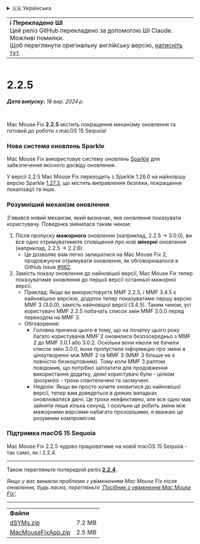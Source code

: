 <details>
<summary>🇺🇦 Українська</summary>

[🇬🇧 English (GitHub)](https://github.com/noah-nuebling/mac-mouse-fix/releases/tag/2.2.5)\
[🇦🇩 Català](https://redirect.macmousefix.com/?target=mmf-release&tag=2.2.5&locale=ca)\
[🇩🇪 Deutsch](https://redirect.macmousefix.com/?target=mmf-release&tag=2.2.5&locale=de)\
[🇪🇸 Español](https://redirect.macmousefix.com/?target=mmf-release&tag=2.2.5&locale=es)\
[🇫🇷 Français](https://redirect.macmousefix.com/?target=mmf-release&tag=2.2.5&locale=fr)\
[🇮🇩 Indonesia](https://redirect.macmousefix.com/?target=mmf-release&tag=2.2.5&locale=id)\
[🇮🇹 Italiano](https://redirect.macmousefix.com/?target=mmf-release&tag=2.2.5&locale=it)\
[🇭🇺 Magyar](https://redirect.macmousefix.com/?target=mmf-release&tag=2.2.5&locale=hu)\
[🇳🇱 Nederlands](https://redirect.macmousefix.com/?target=mmf-release&tag=2.2.5&locale=nl)\
[🇵🇱 Polski](https://redirect.macmousefix.com/?target=mmf-release&tag=2.2.5&locale=pl)\
[🇧🇷 Português (Brasil)](https://redirect.macmousefix.com/?target=mmf-release&tag=2.2.5&locale=pt-BR)\
[🇵🇹 Português (Portugal)](https://redirect.macmousefix.com/?target=mmf-release&tag=2.2.5&locale=pt-PT)\
[🇷🇴 Română](https://redirect.macmousefix.com/?target=mmf-release&tag=2.2.5&locale=ro)\
[🇸🇪 Svenska](https://redirect.macmousefix.com/?target=mmf-release&tag=2.2.5&locale=sv)\
[🇻🇳 Tiếng Việt](https://redirect.macmousefix.com/?target=mmf-release&tag=2.2.5&locale=vi)\
[🇹🇷 Türkçe](https://redirect.macmousefix.com/?target=mmf-release&tag=2.2.5&locale=tr)\
[🇨🇿 Čeština](https://redirect.macmousefix.com/?target=mmf-release&tag=2.2.5&locale=cs)\
[🇬🇷 Ελληνικά](https://redirect.macmousefix.com/?target=mmf-release&tag=2.2.5&locale=el)\
[🇷🇺 Русский](https://redirect.macmousefix.com/?target=mmf-release&tag=2.2.5&locale=ru)\
**🇺🇦 Українська**\
[🇮🇱 עברית](https://redirect.macmousefix.com/?target=mmf-release&tag=2.2.5&locale=he)\
[🇸🇦 العربية](https://redirect.macmousefix.com/?target=mmf-release&tag=2.2.5&locale=ar)\
[🇮🇳 हिन्दी](https://redirect.macmousefix.com/?target=mmf-release&tag=2.2.5&locale=hi)\
[🇹🇭 ไทย](https://redirect.macmousefix.com/?target=mmf-release&tag=2.2.5&locale=th)\
[🇨🇳 中文 (简体)](https://redirect.macmousefix.com/?target=mmf-release&tag=2.2.5&locale=zh-Hans)\
[🇨🇳 中文 (繁體)](https://redirect.macmousefix.com/?target=mmf-release&tag=2.2.5&locale=zh-Hant)\
[🇭🇰 中文（香港)](https://redirect.macmousefix.com/?target=mmf-release&tag=2.2.5&locale=zh-HK)\
[🇯🇵 日本語](https://redirect.macmousefix.com/?target=mmf-release&tag=2.2.5&locale=ja)\
[🇰🇷 한국어](https://redirect.macmousefix.com/?target=mmf-release&tag=2.2.5&locale=ko)\
[Help translate Mac Mouse Fix to different languages!](https://github.com/noah-nuebling/mac-mouse-fix/discussions/731)
</details>
<table align=><td>
<b>ℹ️ Перекладено ШІ</b><br>
Цей реліз GitHub перекладено за допомогою ШІ Claude. Можливі помилки.<br>
Щоб переглянути оригінальну англійську версію, <a href="https://github.com/noah-nuebling/mac-mouse-fix/releases/tag/2.2.5">натисніть тут</a>.
</td></table>

<table></table>

# 2.2.5
***Дата випуску:** 18 вер. 2024 р.*

<br>

Mac Mouse Fix **2.2.5** містить покращення механізму оновлення та готовий до роботи з macOS 15 Sequoia!

### Нова система оновлень Sparkle

Mac Mouse Fix використовує систему оновлень [Sparkle](https://sparkle-project.org/) для забезпечення якісного досвіду оновлення.

У версії 2.2.5 Mac Mouse Fix переходить з Sparkle 1.26.0 на найновішу версію Sparkle [1.27.3](https://github.com/sparkle-project/Sparkle/releases/tag/1.27.3), що містить виправлення безпеки, покращення локалізації та інше.

### Розумніший механізм оновлення

З'явився новий механізм, який визначає, яке оновлення показувати користувачу. Поведінка змінилася таким чином:

1. Після пропуску **мажорного** оновлення (наприклад, 2.2.5 -> 3.0.0), ви все одно отримуватимете сповіщення про нові **мінорні** оновлення (наприклад, 2.2.5 -> 2.2.6).
    - Це дозволяє вам легко залишатися на Mac Mouse Fix 2, продовжуючи отримувати оновлення, як обговорювалося в GitHub Issue [#962](https://github.com/noah-nuebling/mac-mouse-fix/issues/962).
2. Замість показу оновлення до найновішої версії, Mac Mouse Fix тепер показуватиме оновлення до першої версії останньої мажорної версії.
    - Приклад: Якщо ви використовуєте MMF 2.2.5, і MMF 3.4.5 є найновішою версією, додаток тепер показуватиме першу версію MMF 3 (3.0.0), замість найновішої версії (3.4.5). Таким чином, усі користувачі MMF 2.2.5 побачать список змін MMF 3.0.0 перед переходом на MMF 3.
    - Обговорення:
        - Головна причина цього в тому, що на початку цього року багато користувачів MMF 2 оновилися безпосередньо з MMF 2 до MMF 3.0.1 або 3.0.2. Оскільки вони ніколи не бачили список змін 3.0.0, вони пропустили інформацію про зміни в ціноутворенні між MMF 2 та MMF 3 (MMF 3 більше не є повністю безкоштовним). Тому коли MMF 3 раптом повідомив, що потрібно заплатити для продовження використання додатку, деякі користувачі були - цілком зрозуміло - трохи спантеличені та засмучені.
        - Недолік: Якщо ви просто хочете оновитися до найновішої версії, тепер вам доведеться в деяких випадках оновлюватися двічі. Це трохи неефективно, але все одно має зайняти лише кілька секунд. І оскільки це робить зміни між мажорними версіями набагато прозорішими, я вважаю це розумним компромісом.

### Підтримка macOS 15 Sequoia

Mac Mouse Fix 2.2.5 чудово працюватиме на новій macOS 15 Sequoia - так само, як і 2.2.4.

---

Також перегляньте попередній реліз [**2.2.4**](https://redirect.macmousefix.com/?target=mmf-release&tag=2.2.4&locale=uk).

*Якщо у вас виникли проблеми з увімкненням Mac Mouse Fix після оновлення, будь ласка, перегляньте ['Посібник з увімкнення Mac Mouse Fix'](https://github.com/noah-nuebling/mac-mouse-fix/discussions/861).*

---

<table align="start">
<tr>
    <td colspan=2>
        <b>Файли</b>
    </td>
</tr>
<tr>
    <td><a href="https://github.com/noah-nuebling/mac-mouse-fix/releases/download/2.2.5/dSYMs.zip">dSYMs.zip</a></td>
    <td>7.2 MB</td>
</tr>
<tr>
    <td><a href="https://github.com/noah-nuebling/mac-mouse-fix/releases/download/2.2.5/MacMouseFixApp.zip">MacMouseFixApp.zip</a></td>
    <td>2.5 MB</td>
</tr>
</table>